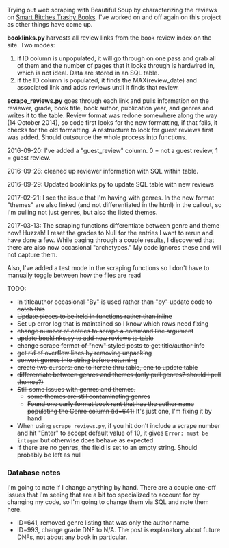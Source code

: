 Trying out web scraping with Beautiful Soup by characterizing the reviews on
[Smart Bitches Trashy Books](http://smartbitchestrashybooks.com/).
I've worked on and off again on this project as other things have come
up.

**booklinks.py** harvests all review links from the book review index on the
site. Two modes:
1. if ID column is unpopulated, it will go through on one pass and grab all
of them and the number of pages that it looks through is hardwired in,
which is not ideal. Data are stored in an SQL table.
2. if the ID column is populated, it finds the MAX(review_date) and associated
link and adds reviews until it finds that review.


**scrape_reviews.py** goes through each link and pulls information on the
reviewer, grade, book title, book author, publication year, and genres and
writes it to the table. Review format was redone somewhere along the way
(14 October 2014), so code first looks for the new formatting, if that fails,
it checks for the old formatting. A restructure to look for guest reviews first
was added. Should outsource the whole process into functions.

2016-09-20: I've added a "guest_review" column. 0 = not a guest review,
1 = guest review.

2016-09-28: cleaned up reviewer information with SQL within table.

2016-09-29: Updated booklinks.py to update SQL table with new reviews

2017-02-21: I see the issue that I'm having with genres. In the new format
"themes" are also linked (and not differentiated in the html) in the callout,
so I'm pulling not just genres, but also the listed themes.

2017-03-13: The scraping functions differentiate between genre and theme now!
Huzzah! I reset the grades to Null for the entries I want to rerun and have
done a few. While paging through a couple results, I discovered that there
are also now occasional "archetypes." My code ignores these and will not
capture them.

Also, I've added a test mode in the scraping functions so I don't have
to manually toggle between how the files are read

TODO:
* ~~In titleauthor occasional "By" is used rather than "by" update code
to catch this~~
* ~~Update pieces to be held in functions rather than inline~~
* Set up error log that is maintained so I know which rows need fixing
* ~~change number of entries to scrape a command line argument~~
* ~~update booklinks.py to add new reviews to table~~
* ~~change scrape format of "new" styled posts to get
 title/author info~~
* ~~get rid of overflow lines by removing unpacking~~
* ~~convert genres into string before returning~~
* ~~create two cursors: one to iterate thru table, one to update table~~
* ~~differentiate between genres and themes (only pull genres? should I pull
  themes?)~~
* ~~Still some issues with genres and themes.~~
  * ~~some themes are still contaminating genres~~
  * ~~Found one early format book rant that has the author name populating
    the Genre column (id=641)~~ It's just one, I'm fixing it by hand
* When using ```scrape_reviews.py```, if you hit don't include a
  scrape number and hit "Enter" to accept default value of 10, it
  gives ```Error: must be integer``` but otherwise does behave
  as expected
* If there are no genres, the field is set to an empty string.
  Should probably be left as null

### Database notes
I'm going to note if I change anything by hand. There are a couple
one-off issues that I'm seeing that are a bit too specialized to
account for by changing my code, so I'm going to change them via SQL
and note them here.
* ID=641, removed genre listing that was only the author name
* ID=993, change grade DNF to N/A. The post is explanatory about
  future DNFs, not about any book in particular.
